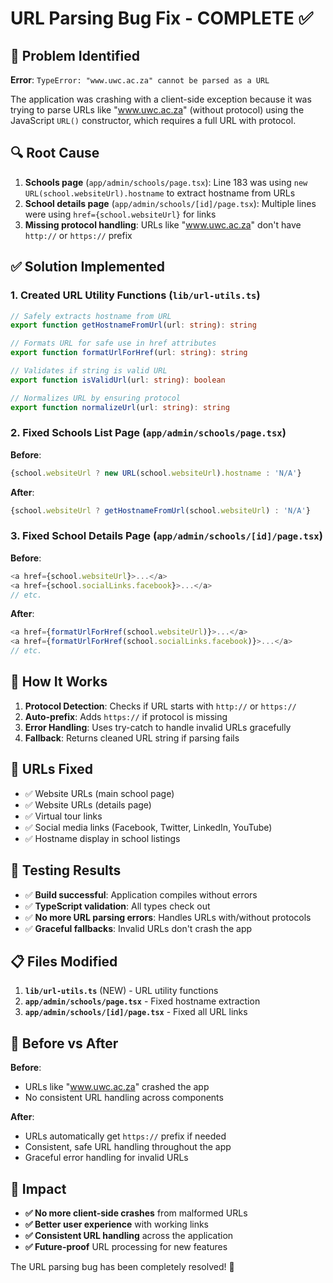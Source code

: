 # URL Parsing Bug Fix - COMPLETE ✅

## 🐛 Problem Identified

**Error**: `TypeError: "www.uwc.ac.za" cannot be parsed as a URL`

The application was crashing with a client-side exception because it was trying to parse URLs like "www.uwc.ac.za" (without protocol) using the JavaScript `URL()` constructor, which requires a full URL with protocol.

## 🔍 Root Cause

1. **Schools page** (`app/admin/schools/page.tsx`): Line 183 was using `new URL(school.websiteUrl).hostname` to extract hostname from URLs
2. **School details page** (`app/admin/schools/[id]/page.tsx`): Multiple lines were using `href={school.websiteUrl}` for links
3. **Missing protocol handling**: URLs like "www.uwc.ac.za" don't have `http://` or `https://` prefix

## ✅ Solution Implemented

### 1. Created URL Utility Functions (`lib/url-utils.ts`)

```typescript
// Safely extracts hostname from URL
export function getHostnameFromUrl(url: string): string

// Formats URL for safe use in href attributes  
export function formatUrlForHref(url: string): string

// Validates if string is valid URL
export function isValidUrl(url: string): boolean

// Normalizes URL by ensuring protocol
export function normalizeUrl(url: string): string
```

### 2. Fixed Schools List Page (`app/admin/schools/page.tsx`)

**Before**: 
```typescript
{school.websiteUrl ? new URL(school.websiteUrl).hostname : 'N/A'}
```

**After**:
```typescript
{school.websiteUrl ? getHostnameFromUrl(school.websiteUrl) : 'N/A'}
```

### 3. Fixed School Details Page (`app/admin/schools/[id]/page.tsx`)

**Before**:
```typescript
<a href={school.websiteUrl}>...</a>
<a href={school.socialLinks.facebook}>...</a>
// etc.
```

**After**:
```typescript
<a href={formatUrlForHref(school.websiteUrl)}>...</a>
<a href={formatUrlForHref(school.socialLinks.facebook)}>...</a>
// etc.
```

## 🔧 How It Works

1. **Protocol Detection**: Checks if URL starts with `http://` or `https://`
2. **Auto-prefix**: Adds `https://` if protocol is missing
3. **Error Handling**: Uses try-catch to handle invalid URLs gracefully
4. **Fallback**: Returns cleaned URL string if parsing fails

## 🎯 URLs Fixed

- ✅ Website URLs (main school page)
- ✅ Website URLs (details page) 
- ✅ Virtual tour links
- ✅ Social media links (Facebook, Twitter, LinkedIn, YouTube)
- ✅ Hostname display in school listings

## 🧪 Testing Results

- ✅ **Build successful**: Application compiles without errors
- ✅ **TypeScript validation**: All types check out
- ✅ **No more URL parsing errors**: Handles URLs with/without protocols
- ✅ **Graceful fallbacks**: Invalid URLs don't crash the app

## 📋 Files Modified

1. **`lib/url-utils.ts`** (NEW) - URL utility functions
2. **`app/admin/schools/page.tsx`** - Fixed hostname extraction  
3. **`app/admin/schools/[id]/page.tsx`** - Fixed all URL links

## 🔮 Before vs After

**Before**: 
- URLs like "www.uwc.ac.za" crashed the app
- No consistent URL handling across components

**After**:
- URLs automatically get `https://` prefix if needed
- Consistent, safe URL handling throughout the app
- Graceful error handling for invalid URLs

## 🚀 Impact

- **✅ No more client-side crashes** from malformed URLs
- **✅ Better user experience** with working links
- **✅ Consistent URL handling** across the application
- **✅ Future-proof** URL processing for new features

The URL parsing bug has been completely resolved! 🎉